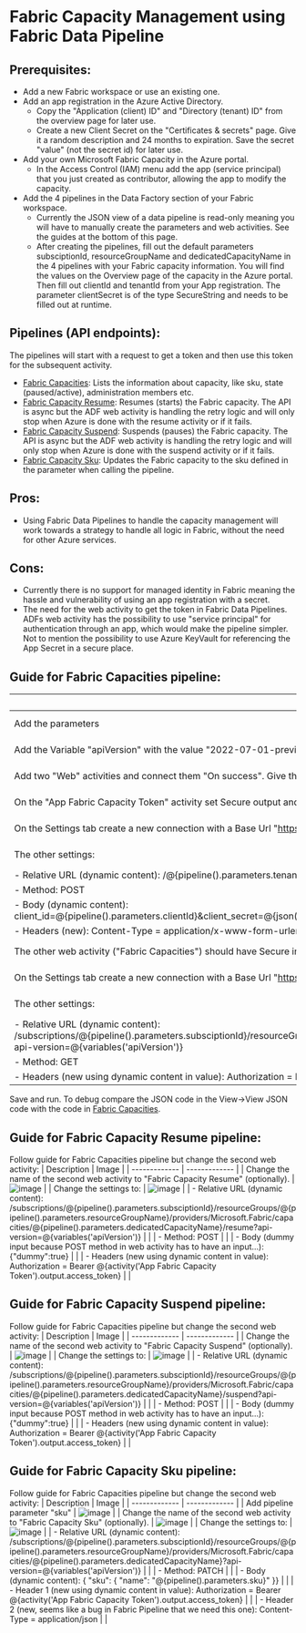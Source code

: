 
# Fabric Capacity Management using Fabric Data Pipeline


## Prerequisites:
-	Add a new Fabric workspace or use an existing one.
-	Add an app registration in the Azure Active Directory.
    - Copy the "Application (client) ID" and "Directory (tenant) ID" from the overview page for later use.
    - Create a new Client Secret on the "Certificates & secrets" page. Give it a random description and 24 months to expiration. Save the secret "value" (not the secret id) for later use.
-	Add your own Microsoft Fabric Capacity in the Azure portal.
    - In the Access Control (IAM) menu add the app (service principal) that you just created as contributor, allowing the app to modify the capacity.
-	Add the 4 pipelines in the Data Factory section of your Fabric workspace. 
    - Currently the JSON view of a data pipeline is read-only meaning you will have to manually create the parameters and web activities. See the guides at the bottom of this page.
    - After creating the pipelines, fill out the default parameters subsciptionId, resourceGroupName and dedicatedCapacityName in the 4 pipelines with your Fabric capacity information. You will find the values on the Overview page of the capacity in the Azure portal. Then fill out clientId and tenantId from your App registration. The parameter clientSecret is of the type SecureString and needs to be filled out at runtime.


## Pipelines (API endpoints):
The pipelines will start with a request to get a token and then use this token for the subsequent activity. 
-	[Fabric Capacities](Fabric%20Capacities.json): Lists the information about capacity, like sku, state (paused/active), administration members etc.
-	[Fabric Capacity Resume](Fabric%20Capacity%20Resume.json): Resumes (starts) the Fabric capacity. The API is async but the ADF web activity is handling the retry logic and will only stop when Azure is done with the resume activity or if it fails.
-	[Fabric Capacity Suspend](Fabric%20Capacity%20Suspend.json): Suspends (pauses) the Fabric capacity. The API is async but the ADF web activity is handling the retry logic and will only stop when Azure is done with the suspend activity or if it fails.
-	[Fabric Capacity Sku](Fabric%20Capacity%20Sku.json): Updates the Fabric capacity to the sku defined in the parameter when calling the pipeline. 

## Pros: 
-	Using Fabric Data Pipelines to handle the capacity management will work towards a strategy to handle all logic in Fabric, without the need for other Azure services.

## Cons: 
-	Currently there is no support for managed identity in Fabric meaning the hassle and vulnerability of using an app registration with a secret.
-	The need for the web activity to get the token in Fabric Data Pipelines. ADFs web activity has the possibility to use "service principal" for authentication through an app, which would make the pipeline simpler. Not to mention the possibility to use Azure KeyVault for referencing the App Secret in a secure place.



## Guide for Fabric Capacities pipeline:

| Description  | Image |
| ------------- | ------------- |
| Add the parameters | ![image](https://github.com/nocsi-zz/fabric-capacity-management/assets/1149028/c0b271f4-d975-44fb-a260-b2fc9a38f591)  |
| Add the Variable "apiVersion" with the value "2022-07-01-preview". This could change in the future when it is out of preview.  | ![image](https://github.com/nocsi-zz/fabric-capacity-management/assets/1149028/2de53dee-02ce-4875-b6cb-23fd5d2d8e67)  |
| Add two "Web" activities and connect them "On success". Give the first activity the name "App Fabric Capacity Token" and the second activity the name "Fabric Capacities" (optionally). | ![image](https://github.com/nocsi-zz/fabric-capacity-management/assets/1149028/8d46d113-475c-412e-91c1-76f4bd3dbb32) |
| On the "App Fabric Capacity Token" activity set Secure output and input to true in the advanced section: | ![image](https://github.com/nocsi-zz/fabric-capacity-management/assets/1149028/900c9aea-2521-4985-b0cc-4014095a3a71) |
| On the Settings tab create a new connection with a Base Url "https://login.microsoftonline.com" and a optional "Connection name": | ![image](https://github.com/nocsi-zz/fabric-capacity-management/assets/1149028/4afa791f-0d37-402e-8bf6-4f1783992b9a) |
| The other settings:| ![image](https://github.com/nocsi-zz/fabric-capacity-management/assets/1149028/c0aceb33-207d-4819-b424-cdd2b02a514f) |
| - Relative URL (dynamic content): /@{pipeline().parameters.tenantId}/oauth2/token  ||
| - Method: POST ||
| - Body (dynamic content): client_id=@{pipeline().parameters.clientId}&client_secret=@{json(string(pipeline().parameters.clientSecret)).value}&grant_type=client_credentials&resource=https://management.azure.com ||
| - Headers (new): Content-Type = application/x-www-form-urlencoded  ||
| The other web activity ("Fabric Capacities") should have Secure input set to true in the advanced section: | ![image](https://github.com/nocsi-zz/fabric-capacity-management/assets/1149028/0697430c-69b9-4024-8c98-3497a5f26324) |
| On the Settings tab create a new connection with a Base Url "https://login.microsoftonline.com" and a optional "Connection name": | ![image](https://github.com/nocsi-zz/fabric-capacity-management/assets/1149028/d57c5e70-fa7f-4ff7-a8b0-2b96e983b487) |
| The other settings: | ![image](https://github.com/nocsi-zz/fabric-capacity-management/assets/1149028/2e45a0a9-55bb-43cf-adbf-ff10c536f5ab) |
| - Relative URL (dynamic content): /subscriptions/@{pipeline().parameters.subsciptionId}/resourceGroups/@{pipeline().parameters.resourceGroupName}/providers/Microsoft.Fabric/capacities/@{pipeline().parameters.dedicatedCapacityName}?api-version=@{variables('apiVersion')} |  |
| - Method: GET |  |
| - Headers (new using dynamic content in value): Authorization = Bearer @{activity('App Fabric Capacity Token').output.access_token} |  |


Save and run. To debug compare the JSON code in the View->View JSON code with the code in [Fabric Capacities](Fabric%20Capacities.json).



## Guide for Fabric Capacity Resume pipeline:
Follow guide for Fabric Capacities pipeline but change the second web activity:
| Description  | Image |
| ------------- | ------------- |
| Change the name of the second web activity to "Fabric Capacity Resume" (optionally). | ![image](https://github.com/nocsi-zz/fabric-capacity-management/assets/1149028/72258ec2-44cc-4741-9f93-fa82d319e853) |
| Change the settings to: | ![image](https://github.com/nocsi-zz/fabric-capacity-management/assets/1149028/b6b66ebf-b7dd-4f79-b572-b6c00848641c) |
| - Relative URL (dynamic content): /subscriptions/@{pipeline().parameters.subsciptionId}/resourceGroups/@{pipeline().parameters.resourceGroupName}/providers/Microsoft.Fabric/capacities/@{pipeline().parameters.dedicatedCapacityName}/resume?api-version=@{variables('apiVersion')}  |  |
| - Method: POST |  |
| - Body (dummy input because POST method in web activity has to have an input...): {"dummy":true} |  |
| - Headers (new using dynamic content in value): Authorization = Bearer @{activity('App Fabric Capacity Token').output.access_token} |  |



## Guide for Fabric Capacity Suspend pipeline:
Follow guide for Fabric Capacities pipeline but change the second web activity:
| Description  | Image |
| ------------- | ------------- |
| Change the name of the second web activity to "Fabric Capacity Suspend" (optionally). | ![image](https://github.com/nocsi-zz/fabric-capacity-management/assets/1149028/ef23abf4-0039-4988-bc37-c84980265d25) |
| Change the settings to: | ![image](https://github.com/nocsi-zz/fabric-capacity-management/assets/1149028/d949bd62-7dfa-46a1-8d65-0a79a9e860f9) |
| - Relative URL (dynamic content): /subscriptions/@{pipeline().parameters.subsciptionId}/resourceGroups/@{pipeline().parameters.resourceGroupName}/providers/Microsoft.Fabric/capacities/@{pipeline().parameters.dedicatedCapacityName}/suspend?api-version=@{variables('apiVersion')}  |  |
| - Method: POST |  |
| - Body (dummy input because POST method in web activity has to have an input...): {"dummy":true} |  |
| - Headers (new using dynamic content in value): Authorization = Bearer @{activity('App Fabric Capacity Token').output.access_token} |  |




## Guide for Fabric Capacity Sku pipeline:
Follow guide for Fabric Capacities pipeline but change the second web activity:
| Description  | Image |
| ------------- | ------------- |
| Add pipeline parameter "sku" | ![image](https://github.com/nocsi-zz/fabric-capacity-management/assets/1149028/c6358762-4ffa-4149-9f28-6506ada7408e) |
| Change the name of the second web activity to "Fabric Capacity Sku" (optionally). | ![image](https://github.com/nocsi-zz/fabric-capacity-management/assets/1149028/488da801-b4b9-4fea-aaee-58a122e28824) |
| Change the settings to: | ![image](https://github.com/nocsi-zz/fabric-capacity-management/assets/1149028/df5da46d-8d0f-4637-8ef8-43da9f8a86de) |
| - Relative URL (dynamic content): /subscriptions/@{pipeline().parameters.subsciptionId}/resourceGroups/@{pipeline().parameters.resourceGroupName}/providers/Microsoft.Fabric/capacities/@{pipeline().parameters.dedicatedCapacityName}?api-version=@{variables('apiVersion')}  |  |
| - Method: PATCH |  |
| - Body (dynamic content): {  "sku": {    "name": "@{pipeline().parameters.sku}"  }} |  |
| - Header 1 (new using dynamic content in value): Authorization = Bearer @{activity('App Fabric Capacity Token').output.access_token} |  |
| - Header 2 (new, seems like a bug in Fabric Pipeline that we need this one): Content-Type = application/json |  |




